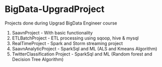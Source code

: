 # BigData-UpgradProject
Projects done during Upgrad BigData Engineer course 
1) SaavnProject - With basic functionality
2) ETLBatchProject - ETL processing using sqoop, hive & mysql
3) RealTimeProject - Spark and Storm streaming project
4) SaavnAnalyticProject - SparkSql and ML (ALS and Kmeans Algorithm)
5) TwitterClassification Project - SparkSql and ML (Random forest and Decision Tree Algorithm)
